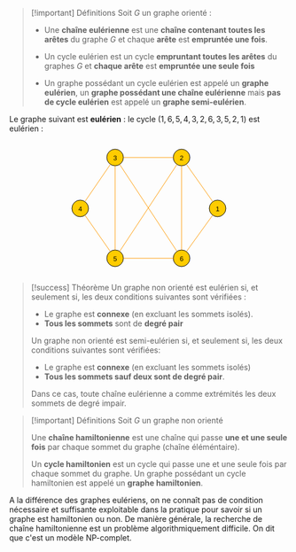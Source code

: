 >[!important] Définitions
>Soit $G$ un graphe orienté :
>- Une **chaîne eulérienne** est une **chaîne contenant toutes les arêtes** du graphe $G$ et chaque **arête** est **empruntée une fois**.
>  
>- Un cycle eulérien est un cycle **empruntant toutes les arêtes** du graphes $G$ et **chaque arête** est **empruntée une seule fois**
>- Un graphe possédant un cycle eulérien est appelé un **graphe eulérien**, un **graphe possédant une chaîne eulérienne** mais **pas de cycle eulérien** est appelé un **graphe semi-eulérien**.

Le graphe suivant est **eulérien** : le cycle $(1,6,5,4,3,2,6,3,5,2,1)$ est eulérien :

<center><?xml version="1.0" encoding="UTF-8"?><svg xmlns="http://www.w3.org/2000/svg" xmlns:xlink="http://www.w3.org/1999/xlink" fill-opacity="1" color-rendering="auto" color-interpolation="auto" text-rendering="auto" stroke="black" stroke-linecap="square" width="308" stroke-miterlimit="10" shape-rendering="auto" stroke-opacity="1" fill="black" stroke-dasharray="none" font-weight="normal" stroke-width="1" height="242" font-family="'Dialog'" font-style="normal" stroke-linejoin="miter" font-size="12px" stroke-dashoffset="0" image-rendering="auto">  <!--Generated by ySVG 2.6-->  <defs id="genericDefs"/>  <g>    <defs id="defs1">      <clipPath clipPathUnits="userSpaceOnUse" id="clipPath1">        <path d="M0 0 L308 0 L308 242 L0 242 L0 0 Z"/>      </clipPath>      <clipPath clipPathUnits="userSpaceOnUse" id="clipPath2">        <path d="M453 154 L761 154 L761 396 L453 396 L453 154 Z"/>      </clipPath>    </defs>    <g fill="rgb(255,204,0)" text-rendering="geometricPrecision" shape-rendering="geometricPrecision" transform="matrix(1,0,0,1,-453,-154)" stroke="rgb(255,204,0)">      <circle r="15" clip-path="url(#clipPath2)" cx="546" cy="184" stroke="none"/>    </g>    <g text-rendering="geometricPrecision" stroke-miterlimit="1.45" shape-rendering="geometricPrecision" transform="matrix(1,0,0,1,-453,-154)" stroke-linecap="butt">      <circle fill="none" r="15" clip-path="url(#clipPath2)" cx="546" cy="184"/>      <text x="542.6631" xml:space="preserve" y="188.7139" clip-path="url(#clipPath2)" font-family="sans-serif" stroke="none">3</text>    </g>    <g fill="rgb(255,204,0)" text-rendering="geometricPrecision" shape-rendering="geometricPrecision" transform="matrix(1,0,0,1,-453,-154)" stroke="rgb(255,204,0)">      <circle r="15" clip-path="url(#clipPath2)" cx="666" cy="184" stroke="none"/>    </g>    <g text-rendering="geometricPrecision" stroke-miterlimit="1.45" shape-rendering="geometricPrecision" transform="matrix(1,0,0,1,-453,-154)" stroke-linecap="butt">      <circle fill="none" r="15" clip-path="url(#clipPath2)" cx="666" cy="184"/>      <text x="662.6631" xml:space="preserve" y="188.7139" clip-path="url(#clipPath2)" font-family="sans-serif" stroke="none">2</text>    </g>    <g fill="rgb(255,204,0)" text-rendering="geometricPrecision" shape-rendering="geometricPrecision" transform="matrix(1,0,0,1,-453,-154)" stroke="rgb(255,204,0)">      <circle r="15" clip-path="url(#clipPath2)" cx="731" cy="276" stroke="none"/>    </g>    <g text-rendering="geometricPrecision" stroke-miterlimit="1.45" shape-rendering="geometricPrecision" transform="matrix(1,0,0,1,-453,-154)" stroke-linecap="butt">      <circle fill="none" r="15" clip-path="url(#clipPath2)" cx="731" cy="276"/>      <text x="727.6631" xml:space="preserve" y="280.7139" clip-path="url(#clipPath2)" font-family="sans-serif" stroke="none">1</text>    </g>    <g fill="rgb(255,204,0)" text-rendering="geometricPrecision" shape-rendering="geometricPrecision" transform="matrix(1,0,0,1,-453,-154)" stroke="rgb(255,204,0)">      <circle r="15" clip-path="url(#clipPath2)" cx="666" cy="366" stroke="none"/>    </g>    <g text-rendering="geometricPrecision" stroke-miterlimit="1.45" shape-rendering="geometricPrecision" transform="matrix(1,0,0,1,-453,-154)" stroke-linecap="butt">      <circle fill="none" r="15" clip-path="url(#clipPath2)" cx="666" cy="366"/>      <text x="662.6631" xml:space="preserve" y="370.7139" clip-path="url(#clipPath2)" font-family="sans-serif" stroke="none">6</text>    </g>    <g fill="rgb(255,204,0)" text-rendering="geometricPrecision" shape-rendering="geometricPrecision" transform="matrix(1,0,0,1,-453,-154)" stroke="rgb(255,204,0)">      <circle r="15" clip-path="url(#clipPath2)" cx="546" cy="366" stroke="none"/>    </g>    <g text-rendering="geometricPrecision" stroke-miterlimit="1.45" shape-rendering="geometricPrecision" transform="matrix(1,0,0,1,-453,-154)" stroke-linecap="butt">      <circle fill="none" r="15" clip-path="url(#clipPath2)" cx="546" cy="366"/>      <text x="542.6631" xml:space="preserve" y="370.7139" clip-path="url(#clipPath2)" font-family="sans-serif" stroke="none">5</text>    </g>    <g fill="rgb(255,204,0)" text-rendering="geometricPrecision" shape-rendering="geometricPrecision" transform="matrix(1,0,0,1,-453,-154)" stroke="rgb(255,204,0)">      <circle r="15" clip-path="url(#clipPath2)" cx="483" cy="276" stroke="none"/>    </g>    <g text-rendering="geometricPrecision" stroke-miterlimit="1.45" shape-rendering="geometricPrecision" transform="matrix(1,0,0,1,-453,-154)" stroke-linecap="butt">      <circle fill="none" r="15" clip-path="url(#clipPath2)" cx="483" cy="276"/>      <text x="479.6631" xml:space="preserve" y="280.7139" clip-path="url(#clipPath2)" font-family="sans-serif" stroke="none">4</text>      <path fill="none" d="M651 184 L561 184" clip-path="url(#clipPath2)" stroke="rgb(255,153,0)"/>      <path fill="none" d="M722.3445 263.7492 L674.6555 196.2508" clip-path="url(#clipPath2)" stroke="rgb(255,153,0)"/>      <path fill="none" d="M722.2177 288.1602 L674.7823 353.8398" clip-path="url(#clipPath2)" stroke="rgb(255,153,0)"/>      <path fill="none" d="M666 199 L666 351" clip-path="url(#clipPath2)" stroke="rgb(255,153,0)"/>      <path fill="none" d="M554.2569 196.5229 L657.7431 353.4771" clip-path="url(#clipPath2)" stroke="rgb(255,153,0)"/>      <path fill="none" d="M651 366 L561 366" clip-path="url(#clipPath2)" stroke="rgb(255,153,0)"/>      <path fill="none" d="M546 199 L546 351" clip-path="url(#clipPath2)" stroke="rgb(255,153,0)"/>      <path fill="none" d="M554.2569 353.4771 L657.7431 196.5229" clip-path="url(#clipPath2)" stroke="rgb(255,153,0)"/>      <path fill="none" d="M491.6019 288.2885 L537.3981 353.7115" clip-path="url(#clipPath2)" stroke="rgb(255,153,0)"/>      <path fill="none" d="M491.4751 263.6237 L537.5249 196.3763" clip-path="url(#clipPath2)" stroke="rgb(255,153,0)"/>    </g>  </g></svg></center>

>[!success] Théorème
>Un graphe non orienté est eulérien si, et seulement si, les deux conditions suivantes sont vérifiées :
>- Le graphe est **connexe** (en excluant les sommets isolés).
>- **Tous les sommets** sont de **degré pair**
>  
>Un graphe non orienté est semi-eulérien si, et seulement si, les deux conditions suivantes sont vérifiées:
>- Le graphe est **connexe** (en excluant les sommets isolés)
>- **Tous les sommets sauf deux sont de degré pair**.
>  
>Dans ce cas, toute chaîne eulérienne a comme extrémités les deux sommets de degré impair.

>[!important] Définitions
>Soit $G$ un graphe non orienté
>
>Une **chaîne hamiltonienne** est une chaîne qui passe **une et une seule fois** par chaque sommet du graphe (chaîne éléméntaire).
>
>Un **cycle hamiltonien** est un cycle qui passe une et une seule fois par chaque sommet du graphe. Un graphe possédant un cycle hamiltonien est appelé un **graphe hamiltonien**.

A la différence des graphes eulériens, on ne connaît pas de condition nécessaire et suffisante exploitable dans la pratique pour savoir si un graphe est hamiltonien ou non. De manière générale, la recherche de chaîne hamiltonienne est un problème algorithmiquement difficile. On dit que c'est un modèle NP-complet.

